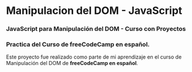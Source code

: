 # Manipulacion del DOM - JavaScript
### JavaScript para Manipulación del DOM - Curso con Proyectos
### Practica del Curso de freeCodeCamp en español.

Este proyecto fue realizado como parte de mi aprendizaje en el curso de Manipulación del DOM de **freeCodeCamp en español**.
